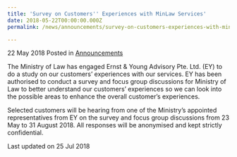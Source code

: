 ```yaml
---
title: 'Survey on Customers'' Experiences with MinLaw Services'
date: 2018-05-22T00:00:00.000Z
permalink: /news/announcements/survey-on-customers-experiences-with-minlaw-services/

---
```



22 May 2018 Posted in [Announcements](/news/announcements)

The Ministry of Law has engaged Ernst & Young Advisory Pte. Ltd. (EY) to do a study on our customers’ experiences with our services. EY has been authorised to conduct a survey and focus group discussions for Ministry of Law to better understand our customers’ experiences so we can look into the possible areas to enhance the overall customer’s experiences.
 
Selected customers will be hearing from one of the Ministry’s appointed representatives from EY on the survey and focus group discussions from 23 May to 31 August 2018. All responses will be anonymised and kept strictly confidential. 



<p class="right-side-updated">Last updated on 25 Jul 2018</p> 
